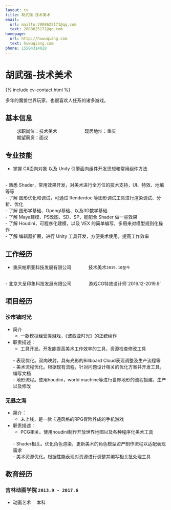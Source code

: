 ```yaml
---
layout: cv
title: 胡武强-技术美术
email:
  url: mailto:2088625171@qq.com
  text: 2088625171@qq.com
homepage:
  url: http://huwuqiang.com
  text: huwuqiang.com
phone: 15584314028
---
```


# 胡武强-技术美术

<!--
include contact information from the front matter
Supported arguments:
    - homepage: url, text
    - phone
    - email
-->

{% include cv-contact.html %}

多年的魔兽世界玩家，也很喜欢人任系的诸多游戏。
<br>
## 基本信息

&emsp; &emsp; 求职岗位：技术美术&emsp; &emsp; &emsp; &emsp; &emsp;现居地址：重庆
<br>
&emsp; &emsp; 期望薪资：面议

## 专业技能

- 掌握 C#面向对象 以及 Unity 引擎面向组件开发思想和常用组件方法
<br>
- 熟悉 Shader，常用效果开发，对美术进行全方位的技术支持，UI、特效、地编等等
<br>
- 了解 图形优化和调试，可通过 Renderdoc 等图形调试工具进行渲染调试、分析、优化
<br>
- 了解 图形学基础、Opengl基础、以及3D数学基础
<br>
- 了解 Maya建模、PS改图、SD、SP，能配合 Shader 做一些效果
<br>
- 了解 Houdini，可程序化建模，以及 VEX 的简单编写，多用来对模型规则化操作
<br>
- 了解 编辑器扩展，进行 Unity 工具开发，方便美术使用，提高工作效率

## 工作经历
- 重庆帕斯亚科技发展有限公司&emsp; &emsp; &emsp;  技术美术`2019.10至今`
<br>
- 北京大呈印象科技发展有限公司&emsp; &emsp; &emsp;  游戏CG特效设计师`2016.12-2019.9`

## 项目经历

### 沙市镇时光

- 简介
  - 一款模拟经营类游戏，《波西亚时光》的正统续作
- 职责描述：
  - 工具开发。开发能提高美术工作效率的工具，资源检查修改工具
  <br>
  - 表现优化。双向映射，具有光影的Billboard Cloud表现调整及生产流程等
  <br>
  - 美术流程优化。根据现有流程，针对问题设计相关的优化方案并开发工具，编写文档
  <br>
  - 地形流程。使用houdini，world machine等进行世界地形的流程搭建，生产以及修改

### 无昼之海
- 简介：
  - 未上线，是一款卡通风格的RPG冒险养成的手机游戏
- 职责描述：
  - PCG相关。使用houdini制作开放世界地图以及各种程序化美术工具
  <br>
  - Shader相关。优化角色渲染，更新美术的角色模型资产制作流程以适配表现需求
  <br>
  - 美术资源优化。根据性能表现对资源进行调整并编写相关批处理工具


## 教育经历

### **吉林动画学院** `2013.9 - 2017.6`

- 动画艺术 &emsp;本科



<!-- ### Footer

Last updated: 2021 -->

